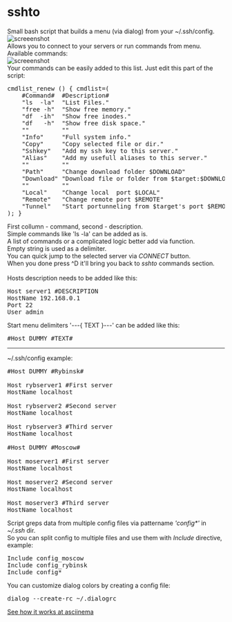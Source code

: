 # sshto

Small bash script that builds a menu (via dialog) from your ~/.ssh/config.</br>
![screeenshot](https://user-images.githubusercontent.com/18072680/60570513-69e99f00-9d7a-11e9-916d-48b74fa7585a.png)
</br>
Allows you to connect to your servers or run commands from menu. Available commands:</br>
![screeenshot](https://user-images.githubusercontent.com/18072680/69339933-77df8400-0c77-11ea-9949-fdd032d738cd.png)
</br>
Your commands can be easily added to this list. Just edit this part of the script:</br>
<pre>
cmdlist_renew () { cmdlist=(
    #Command#  #Description#
    "ls  -la"  "List Files."
    "free -h"  "Show free memory."
    "df  -ih"  "Show free inodes."
    "df   -h"  "Show free disk space."
    ""         ""
    "Info"     "Full system info."
    "Copy"     "Copy selected file or dir."
    "Sshkey"   "Add my ssh key to this server."
    "Alias"    "Add my usefull aliases to this server."
    ""         ""
    "Path"     "Change download folder $DOWNLOAD"
    "Download" "Download file or folder from $target:$DOWNLOAD to $PWD"
	""         ""
    "Local"    "Change local  port $LOCAL"
    "Remote"   "Change remote port $REMOTE"
    "Tunnel"   "Start portunneling from $target's port $REMOTE to local port $LOCAL"
); }
</pre>
First collumn - command, second - description.</br>
Simple commands like 'ls -la' can be added as is.</br>
A list of commands or a complicated logic better add via function.</br>
Empty string is used as a delimiter.</br>
You can quick jump to the selected server via <i>CONNECT</i> button.</br>
When you done press ^D it'll bring you back to <i>sshto</i> commands section.</br>
</br>
Hosts description needs to be added like this:</br>
<pre>
Host server1 #DESCRIPTION
HostName 192.168.0.1
Port 22
User admin
</pre>
Start menu delimiters '---{ TEXT }---' can be added like this:</br>
<pre>
#Host DUMMY #TEXT#
</pre>
------
~/.ssh/config example:
<pre>
#Host DUMMY #Rybinsk#

Host rybserver1 #First server
HostName localhost

Host rybserver2 #Second server
HostName localhost

Host rybserver3 #Third server
HostName localhost

#Host DUMMY #Moscow#

Host moserver1 #First server
HostName localhost

Host moserver2 #Second server
HostName localhost

Host moserver3 #Third server
HostName localhost
</pre>
Script greps data from multiple config files via pattername <i>'config*'</i> in <i>~/.ssh</i> dir.<br>
So you can split config to multiple files and use them with <i>Include</i> directive, example:
<pre>
Include config_moscow
Include config_rybinsk
Include config*
</pre>

You can customize dialog colors by creating a config file:
<pre>
dialog --create-rc ~/.dialogrc
</pre>

<a href="https://asciinema.org/a/PQMuRvfmxlHUc4oZMN76LY2V4">See how it works at asciinema</a></br>

